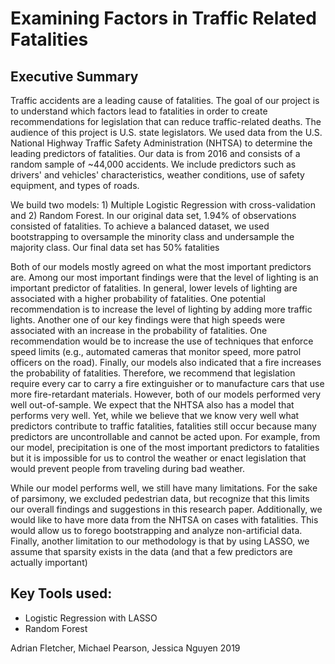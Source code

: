 # Examining Factors in Traffic Related Fatalities

## Executive Summary
Traffic accidents are a leading cause of fatalities. The goal of our project is to understand which factors lead to fatalities in order to create recommendations for legislation that can reduce traffic-related deaths. The audience of this project is U.S. state legislators. We used data from the U.S. National Highway Traffic Safety Administration (NHTSA) to determine the leading predictors of fatalities. Our data is from 2016 and consists of a random sample of ~44,000 accidents. We include predictors such as drivers' and vehicles' characteristics, weather conditions, use of safety equipment, and types of roads.

We build two models: 1) Multiple Logistic Regression with cross-validation and 2) Random Forest. In our original data set, 1.94% of observations consisted of fatalities. To achieve a balanced dataset, we used bootstrapping to oversample the minority class and undersample the majority class. Our final data set has 50% fatalities

Both of our models mostly agreed on what the most important predictors are. Among our most important findings were that the level of lighting is an important predictor of fatalities. In general, lower levels of lighting are associated with a higher probability of fatalities. One potential recommendation is to increase the level of lighting by adding more traffic lights. Another one of our key findings were that high speeds were associated with an increase in the probability of fatalities. One recommendation would be to increase the use of techniques that enforce speed limits (e.g., automated cameras that monitor speed, more patrol officers on the road). Finally, our models also indicated that a fire increases the probability of fatalities. Therefore, we recommend that legislation require every car to carry a fire extinguisher or to manufacture cars that use more fire-retardant materials. However, both of our models performed very well out-of-sample. We expect that the NHTSA also has a model that performs very well. Yet, while we believe that we know very well what predictors contribute to traffic fatalities, fatalities still occur because many predictors are uncontrollable and cannot be acted upon. For example, from our model, precipitation is one of the most important predictors to fatalities but it is impossible for us to control the weather or enact legislation that would prevent people from traveling during bad weather.

While our model performs well, we still have many limitations. For the sake of parsimony, we excluded pedestrian data, but recognize that this limits our overall findings and suggestions in this research paper. Additionally, we would like to have more data from the NHTSA on cases with fatalities. This would allow us to forego bootstrapping and analyze non-artificial data. Finally, another limitation to our methodology is that by using LASSO, we assume that sparsity exists in the data (and that a few predictors are actually important)


## Key Tools used:
* Logistic Regression with LASSO
* Random Forest

Adrian Fletcher, Michael Pearson, Jessica Nguyen 2019
